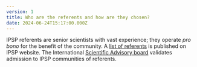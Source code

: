 ```yaml
---
version: 1
title: Who are the referents and how are they chosen?
date: 2024-06-24T15:17:00.000Z
---
```


IPSP referents are senior scientists with vast experience; they operate *pro bono* for the benefit of the community. A [list of referents](https://IP4SP.org/referent_list) is published on IPSP website. The International [Scientific Advisory board](https://IP4SP.org/advisory_board) validates admission to IPSP communities of referents.
